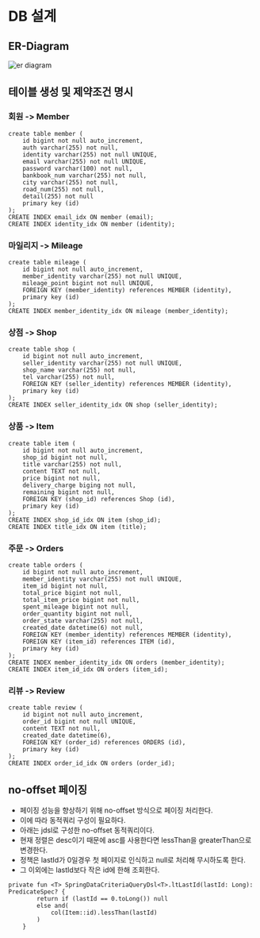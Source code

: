 # DB 설계

## ER-Diagram
![er diagram](https://github.com/liveforone/intelligent_commerce/assets/88976237/9d21b8b8-ab6d-43d1-86eb-a217bce07eed)

## 테이블 생성 및 제약조건 명시
### 회원 -> Member
```
create table member (
    id bigint not null auto_increment,
    auth varchar(255) not null,
    identity varchar(255) not null UNIQUE,
    email varchar(255) not null UNIQUE,
    password varchar(100) not null,
    bankbook_num varchar(255) not null,
    city varchar(255) not null,
    road_num(255) not null,
    detail(255) not null
    primary key (id)
);
CREATE INDEX email_idx ON member (email);
CREATE INDEX identity_idx ON member (identity);
```
### 마일리지 -> Mileage
```
create table mileage (
    id bigint not null auto_increment,
    member_identity varchar(255) not null UNIQUE,
    mileage_point bigint not null UNIQUE,
    FOREIGN KEY (member_identity) references MEMBER (identity),
    primary key (id)
);
CREATE INDEX member_identity_idx ON mileage (member_identity);
```
### 상점 -> Shop
```
create table shop (
    id bigint not null auto_increment,
    seller_identity varchar(255) not null UNIQUE,
    shop_name varchar(255) not null,
    tel varchar(255) not null,
    FOREIGN KEY (seller_identity) references MEMBER (identity),
    primary key (id)
);
CREATE INDEX seller_identity_idx ON shop (seller_identity);
```
### 상품 -> Item
```
create table item (
    id bigint not null auto_increment,
    shop_id bigint not null,
    title varchar(255) not null,
    content TEXT not null,
    price bigint not null,
    delivery_charge biging not null,
    remaining bigint not null,
    FOREIGN KEY (shop_id) references Shop (id),
    primary key (id)
);
CREATE INDEX shop_id_idx ON item (shop_id);
CREATE INDEX title_idx ON item (title);
```
### 주문 -> Orders
```
create table orders (
    id bigint not null auto_increment,
    member_identity varchar(255) not null UNIQUE,
    item_id bigint not null,
    total_price bigint not null,
    total_item_price bigint not null,
    spent_mileage bigint not null,
    order_quantity bigint not null,
    order_state varchar(255) not null, 
    created_date datetime(6) not null,
    FOREIGN KEY (member_identity) references MEMBER (identity),
    FOREIGN KEY (item_id) references ITEM (id),
    primary key (id)
);
CREATE INDEX member_identity_idx ON orders (member_identity);
CREATE INDEX item_id_idx ON orders (item_id);
```
### 리뷰 -> Review
```
create table review (
    id bigint not null auto_increment,
    order_id bigint not null UNIQUE,
    content TEXT not null,
    created_date datetime(6),
    FOREIGN KEY (order_id) references ORDERS (id),
    primary key (id)
);
CREATE INDEX order_id_idx ON orders (order_id);
```

## no-offset 페이징
* 페이징 성능을 향상하기 위해 no-offset 방식으로 페이징 처리한다.
* 이에 따라 동적쿼리 구성이 필요하다.
* 아래는 jdsl로 구성한 no-offset 동적쿼리이다.
* 현재 정렬은 desc이기 때문에 asc를 사용한다면 lessThan을 greaterThan으로 변경한다.
* 정책은 lastId가 0일경우 첫 페이지로 인식하고 null로 처리해 무시하도록 한다.
* 그 이외에는 lastId보다 작은 id에 한해 조회한다.
```
private fun <T> SpringDataCriteriaQueryDsl<T>.ltLastId(lastId: Long): PredicateSpec? {
        return if (lastId == 0.toLong()) null
        else and(
            col(Item::id).lessThan(lastId)
        )
    }
```